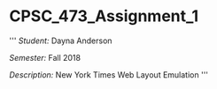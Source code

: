 # CPSC_473_Assignment_1
'''
*Student:* Dayna Anderson

*Semester:* Fall 2018

*Description:* New York Times Web Layout Emulation
'''
